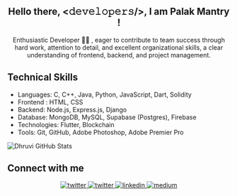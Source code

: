 <h2  align="center"> Hello there, <𝚍𝚎𝚟𝚎𝚕𝚘𝚙𝚎𝚛𝚜/>, I am Palak Mantry !</h2>

<p align="center">Enthusiastic Developer 👨‍💻 </a>, eager to contribute to team success through hard work, attention to detail, and
excellent organizational skills, a clear understanding of frontend, backend, and project management.</p>



## Technical Skills
- Languages: C, C++, Java, Python, JavaScript, Dart, Solidity
- Frontend : HTML, CSS
- Backend: Node.js, Express.js, Django
- Database: MongoDB, MySQL, Supabase (Postgres), Firebase
- Technologies: Flutter, Blockchain
- Tools: Git, GitHub, Adobe Photoshop, Adobe Premier Pro


![Dhruvi GitHub Stats](https://github-readme-stats.vercel.app/api?username=dhruvi29&count_private=true&show_icons=true&include_all_commits=true)



## Connect with me  
<div align="center">
<a href="https://twitter.com/DhruviD67229968" target="_blank">
<img src=https://img.shields.io/badge/twitter-%2300acee.svg?&style=for-the-badge&logo=twitter&logoColor=white alt=twitter style="margin-bottom: 5px;" />
</a>

<a href="mailto:drdoshi29@gmail.com" target="_blank">
<img src=https://img.shields.io/badge/Gmail-D14836?style=for-the-badge&logo=gmail&logoColor=white alt=twitter style="margin-bottom: 5px;" />
</a>
<a href="https://www.linkedin.com/in/dhruvi-doshi/" target="_blank">
<img src=https://img.shields.io/badge/linkedin-%231E77B5.svg?&style=for-the-badge&logo=linkedin&logoColor=white alt=linkedin style="margin-bottom: 5px;" />
</a>
<a href="https://medium.com/@dhruvidoshi" target="_blank">
<img src=https://img.shields.io/badge/medium-%23292929.svg?&style=for-the-badge&logo=medium&logoColor=white alt=medium style="margin-bottom: 5px;" />
</a>  

</div>  



<!--
**dhruvi29/dhruvi29** is a ✨ _special_ ✨ repository because its `README.md` (this file) appears on your GitHub profile.

Here are some ideas to get you started:

- 🔭 I’m currently working on ...
- 🌱 I’m currently learning ...
- 👯 I’m looking to collaborate on ...
- 🤔 I’m looking for help with ...
- 💬 Ask me about ...
- 📫 How to reach me: ...
- 😄 Pronouns: ...
- ⚡ Fun fact: ...
-->
